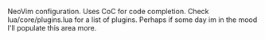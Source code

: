 NeoVim configuration. Uses CoC for code completion. Check lua/core/plugins.lua for a list of plugins.
Perhaps if some day im in the mood I'll populate this area more.
